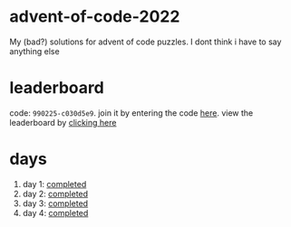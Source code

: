 # advent-of-code-2022
My (bad?) solutions for advent of code puzzles. I dont think i have to say anything else

# leaderboard

code: `990225-c030d5e9`. join it by entering the code [here](https://adventofcode.com/2022/leaderboard/private). view the leaderboard by [clicking here](https://adventofcode.com/2022/leaderboard/private/view/990225)

# days

1. day 1: [completed](../../tree/main/day_1)
2. day 2: [completed](../../tree/main/day_2)
3. day 3: [completed](../../tree/main/day_3)
4. day 4: [completed](../../tree/main/day_4)
